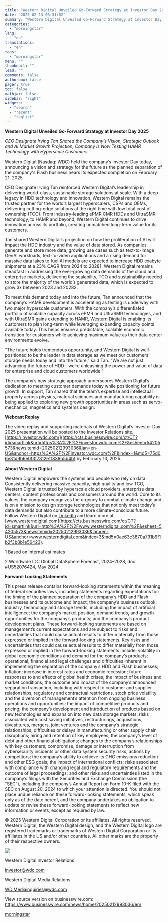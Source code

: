 ```yaml
---
title: "Western Digital Unveiled Go-Forward Strategy at Investor Day 2025"
date: "2025-02-13 06:31:02"
summary: "Western Digital Unveiled Go-Forward Strategy at Investor Day 2025 CEO Designate Irving Tan Shared the Company’s Vision, Strategic Outlook and AI Market Growth Projection; Company Is Now Testing HAMR Technology with Hyperscale Customers Western Digital (Nasdaq: WDC) held the company’s Investor Day today, announcing a vision and strategy for the..."
categories:
  - "morningstar"
lang:
  - "en"
translations:
  - "en"
tags:
  - "morningstar"
menu: ""
thumbnail: ""
lead: ""
comments: false
authorbox: false
pager: true
toc: false
mathjax: false
sidebar: "right"
widgets:
  - "search"
  - "recent"
  - "taglist"
---
```


**Western Digital Unveiled Go-Forward Strategy at Investor Day 2025**

*CEO Designate Irving Tan Shared the Company’s Vision, Strategic Outlook and AI Market Growth Projection; Company Is Now Testing HAMR Technology with Hyperscale Customers*

Western Digital (Nasdaq: WDC) held the company’s Investor Day today, announcing a vision and strategy for the future as the planned separation of the company's Flash business nears its expected completion on February 21, 2025.

CEO Designate Irving Tan reinforced Western Digital’s leadership in delivering world-class, sustainable storage solutions at scale. With a deep legacy in HDD technology and innovation, Western Digital remains the trusted partner for the world’s largest hyperscalers, CSPs and OEMs, delivering cutting-edge solutions at the right time with low total cost of ownership (TCO). From industry-leading ePMR CMR HDDs and UltraSMR technology, to HAMR and beyond, Western Digital continues to drive innovation across its portfolio, creating unmatched long-term value for its customers.

Tan shared Western Digital’s projection on how the proliferation of AI will impact the HDD industry and the value of data stored. As companies generate and store more data, growing use cases such as text-to-image GenAI workloads, text-to-video applications and a rising demand for massive data lakes to fuel AI models are expected to increase HDD exabyte shipments at a 23% CAGR from 2024 to 20281. Western Digital remains steadfast in addressing the ever-growing data demands of the cloud and enterprise markets, delivering the scalability, TCO and sustainability needed to store the majority of the world’s generated data, which is expected to grow 3x between 2023 and 20282.

To meet this demand today and into the future, Tan announced that the company’s HAMR development is accelerating as testing is underway with two major hyperscale customers. With the company’s differentiated portfolio of scalable capacity across ePMR and UltraSMR technologies, and with UltraSMR gains extending to HAMR, Western Digital is enabling its customers to plan long-term while leveraging expanding capacity points available today. This helps ensure a predictable, scalable economic transition for customers while achieving maximum value as their data center environments evolve.

“The future holds tremendous opportunity, and Western Digital is well-positioned to be the leader in data storage as we meet our customers’ storage needs today and into the future,” said Tan. “We are not just advancing the future of HDD—we’re unleashing the power and value of data for enterprise and cloud customers worldwide.”

The company’s new strategic approach underscores Western Digital’s dedication to meeting customer demands today while positioning for future growth. In support, Tan shared that the team’s expertise and intellectual property across physics, material sciences and manufacturing capability is being applied to exploring new growth opportunities in areas such as servo-mechanics, magnetics and systems design.

**Webcast Replay**

The video replay and supporting materials of Western Digital’s Investor Day 2025 presentation will be posted to the Investor Relations site, [https://investor.wdc.com/](https://cts.businesswire.com/ct/CT?id=smartlink&url=https%3A%2F%2Finvestor.wdc.com%2F&esheet=54205573&newsitemid=20250212993036&lan=en-US&anchor=https%3A%2F%2Finvestor.wdc.com%2F&index=1&md5=75d06e31d9b6e0f3f7312e11839b5b4b) by February 13, 2025.

**About Western Digital**

Western Digital empowers the systems and people who rely on data. Consistently delivering massive capacity, high quality and low TCO, Western Digital is trusted by hyperscale cloud providers, enterprise data centers, content professionals and consumers around the world. Core to its values, the company recognizes the urgency to combat climate change and is on a mission to design storage technologies that not only meet today’s data demands but also contribute to a more climate-conscious future. Follow Western Digital on [LinkedIn](https://cts.businesswire.com/ct/CT?id=smartlink&url=https%3A%2F%2Fwww.linkedin.com%2Fcompany%2Fwestern-digital%2Fposts%2F%3FfeedView%3Dall&esheet=54205573&newsitemid=20250212993036&lan=en-US&anchor=LinkedIn&index=2&md5=625e7c50911330ada04784fcd88dd1b1) and learn more at [www.westerndigital.com](https://cts.businesswire.com/ct/CT?id=smartlink&url=http%3A%2F%2Fwww.westerndigital.com%2F&esheet=54205573&newsitemid=20250212993036&lan=en-US&anchor=www.westerndigital.com&index=3&md5=0ae63c3870a791b9f1b2f3b8b1e56423).

1 Based on internal estimates
  
2 Worldwide IDC Global DataSphere Forecast, 2024–2028, doc #US52076424, May 2024

**Forward-Looking Statements**

This press release contains forward-looking statements within the meaning of federal securities laws, including statements regarding expectations for: the timing of the planned separation of the company’s HDD and Flash businesses and its outcome and impact; the company’s business outlook; industry, technology and storage trends, including the impact of artificial intelligence; the company’s market position, demand trends, and growth opportunities for the company’s products; and the company’s product development plans. These forward-looking statements are based on management’s current expectations and are subject to risks and uncertainties that could cause actual results to differ materially from those expressed or implied in the forward-looking statements. Key risks and uncertainties that could cause actual results to differ materially from those expressed or implied in the forward-looking statements include: volatility in global economic conditions and demand for the company’s products; operational, financial and legal challenges and difficulties inherent in implementing the separation of the company’s HDD and Flash businesses; inflation; increase in interest rates and economic recession; future responses to and effects of global health crises; the impact of business and market conditions; the outcome and impact of the company’s announced separation transaction, including with respect to customer and supplier relationships, regulatory and contractual restrictions, stock price volatility and the diversion of management’s attention from ongoing business operations and opportunities; the impact of competitive products and pricing; the company’s development and introduction of products based on new technologies and expansion into new data storage markets; risks associated with cost saving initiatives, restructurings, acquisitions, divestitures, mergers, joint ventures and the company’s strategic relationships; difficulties or delays in manufacturing or other supply chain disruptions; hiring and retention of key employees; the company’s level of debt and other financial obligations; changes to the company’s relationships with key customers; compromise, damage or interruption from cybersecurity incidents or other data system security risks; actions by competitors; the company’s ability to achieve its GHG emissions reduction and other ESG goals; the impact of international conflicts; risks associated with compliance with changing legal and regulatory requirements and the outcome of legal proceedings; and other risks and uncertainties listed in the company’s filings with the Securities and Exchange Commission (the “SEC”), including the company’s Annual Report on Form 10-K filed with the SEC on August 20, 2024 to which your attention is directed. You should not place undue reliance on these forward-looking statements, which speak only as of the date hereof, and the company undertakes no obligation to update or revise these forward-looking statements to reflect new information or events, except as required by law.

© 2025 Western Digital Corporation or its affiliates. All rights reserved. Western Digital, the Western Digital design, and the Western Digital logo are registered trademarks or trademarks of Western Digital Corporation or its affiliates in the US and/or other countries. All other marks are the property of their respective owners.

 ![](https://cts.businesswire.com/ct/CT?id=bwnews&sty=20250212993036r1&sid=mstr3&distro=nx&lang=en)

Western Digital Investor Relations
  
[investor@wdc.com](mailto:investor@wdc.com)

Western Digital Media Relations
  
[WD.Mediainquiries@wdc.com](mailto:WD.Mediainquiries@wdc.com)

View source version on businesswire.com: <https://www.businesswire.com/news/home/20250212993036/en/>

[morningstar](https://www.morningstar.com/news/business-wire/20250212993036/western-digital-unveiled-go-forward-strategy-at-investor-day-2025)
